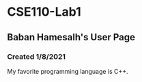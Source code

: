 # CSE110-Lab1
## Baban Hamesalh's User Page
### Created 1/8/2021

My favorite programming language is C++.
